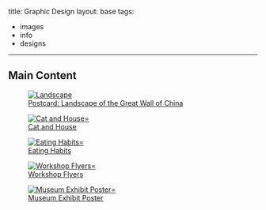 title: Graphic Design
layout: base
tags:
  - images
  - info
  - designs
---
<h2 class="mainHeading">Main Content</h2>
<a href="/landscape.html" class="card-link"> <!--this is to talk about the indvidual images sends it to a different page-->
        <article class="program-card">
          <figure><img src="/images/landscape.png" alt="Landscape" class="img-responsive"> <figcaption class="captions">Postcard: Landscape of the Great Wall of China</figcaption> </figure>
        </article>
      </a>
      <a href="/cathouse.html" class="card-link"> <!--this is to talk about the indvidual images sends it to a different page-->
        <article class="program-card">
          <figure><img src="/images/catandhouse.png" alt="Cat and House="img-responsive"> <figcaption class="captions">Cat and House</figcaption></figure>
        </article>
      </a>
      <a href="/eatinghabits.html" class="card-link"> <!--this is to talk about the indvidual images sends it to a different page-->
        <article class="program-card">
          <figure><img src="/images/social media.png" alt="Eating Habits="img-responsive"> <figcaption class="captions">Eating Habits</figcaption></figure>
        </article>
      </a>
      <a href="/workshop.html" class="card-link"> <!--this is to talk about the indvidual images sends it to a different page-->
        <article class="program-card">
          <figure><img src="/images/workshopflyer.png" alt="Workshop Flyers="img-responsive"> <figcaption class="captions">Workshop Flyers</figcaption></figure>
        </article>
      </a>
      <a href="/museumexhibt.html" class="card-link"> <!--this is to talk about the indvidual images sends it to a different page-->
        <article class="program-card">
          <figure><img src="/images/Museum Exhibit Poster Loverta Brown 1.png" alt="Museum Exhibit Poster="img-responsive"> <figcaption class="captions">Museum Exhibit Poster</figcaption></figure>
        </article>
      </a>